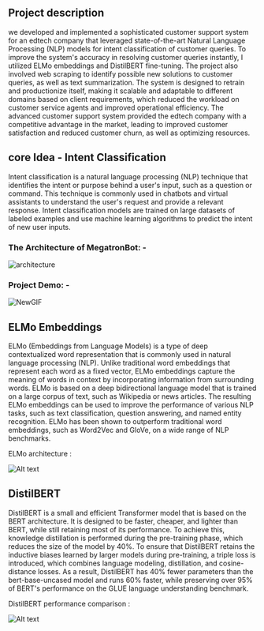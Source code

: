 ##  Project description

we developed and implemented a sophisticated customer support system for an edtech company that leveraged state-of-the-art Natural Language Processing (NLP) models for intent classification of customer queries. To improve the system's accuracy in resolving customer queries instantly, I utilized ELMo embeddings and DistilBERT fine-tuning. The project also involved web scraping to identify possible new solutions to customer queries, as well as text summarization. The system is designed to retrain and productionize itself, making it scalable and adaptable to different domains based on client requirements, which reduced the workload on customer service agents and improved operational efficiency. The advanced customer support system provided the edtech company with a competitive advantage in the market, leading to improved customer satisfaction and reduced customer churn, as well as optimizing resources.

##  core Idea - Intent Classification

Intent classification is a natural language processing (NLP) technique that identifies the intent or purpose behind a user's input, such as a question or command. This technique is commonly used in chatbots and virtual assistants to understand the user's request and provide a relevant response. Intent classification models are trained on large datasets of labeled examples and use machine learning algorithms to predict the intent of new user inputs.

### The Architecture of MegatronBot: -
![architecture](https://user-images.githubusercontent.com/108948595/219875511-28f09d6c-5546-4407-883b-78967947c597.png)

### Project Demo: -
![NewGIF](https://user-images.githubusercontent.com/108948595/219875683-76230189-7da5-4087-9d29-40e459e38a85.gif)

##  ELMo Embeddings 

ELMo (Embeddings from Language Models) is a type of deep contextualized word representation that is commonly used in natural language processing (NLP). Unlike traditional word embeddings that represent each word as a fixed vector, ELMo embeddings capture the meaning of words in context by incorporating information from surrounding words. ELMo is based on a deep bidirectional language model that is trained on a large corpus of text, such as Wikipedia or news articles. The resulting ELMo embeddings can be used to improve the performance of various NLP tasks, such as text classification, question answering, and named entity recognition. ELMo has been shown to outperform traditional word embeddings, such as Word2Vec and GloVe, on a wide range of NLP benchmarks.

ELMo architecture :

![Alt text](https://cdn.analyticsvidhya.com/wp-content/uploads/2019/03/output_YyJc8E.gif "ELMo architecture")

## DistilBERT

DistilBERT is a small and efficient Transformer model that is based on the BERT architecture. It is designed to be faster, cheaper, and lighter than BERT, while still retaining most of its performance. To achieve this, knowledge distillation is performed during the pre-training phase, which reduces the size of the model by 40%. To ensure that DistilBERT retains the inductive biases learned by larger models during pre-training, a triple loss is introduced, which combines language modeling, distillation, and cosine-distance losses. As a result, DistilBERT has 40% fewer parameters than the bert-base-uncased model and runs 60% faster, while preserving over 95% of BERT's performance on the GLUE language understanding benchmark.

DistilBERT performance comparison :

![Alt text](https://4.bp.blogspot.com/-v0xrp7eJRfM/Xr77DD85ObI/AAAAAAAADDY/KjIlWlFZExQA84VRDrMEMrB534euKAzlgCLcBGAsYHQ/s1600/NLP%2Bmodels.png "BERT variants performance comparision")

